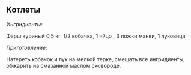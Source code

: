 ## Котлеты ##
*Ингридиенты:*

Фарш куриный 0,5 кг, 1/2 кобачка, 1 яйцо , 3 ложки манки, 1 луковица

*Приготовление:*

Натереть кобачок и лук на мелкой терке, смешать все ингридиенты, обжарить на смазанной маслом сковороде.